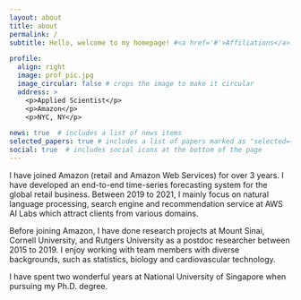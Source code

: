 ```yaml
---
layout: about
title: about
permalink: /
subtitle: Hello, welcome to my homepage! #<a href='#'>Affiliations</a>. Address. Contacts. Moto. Etc.

profile:
  align: right
  image: prof_pic.jpg
  image_circular: false # crops the image to make it circular
  address: >
    <p>Applied Scientist</p>
    <p>Amazon</p>
    <p>NYC, NY</p>

news: true  # includes a list of news items
selected_papers: true # includes a list of papers marked as "selected={true}"
social: true  # includes social icons at the bottom of the page
---
```


I have joined Amazon (retail and Amazon Web Services) for over 3 years. I have developed an end-to-end time-series forecasting system for the global retail business. Between 2019 to 2021, I mainly focus on natural language processing, search engine and recommendation service at AWS AI Labs which attract clients from various domains. 

Before joining Amazon, I have done research projects at Mount Sinai, Cornell University, and Rutgers University as a postdoc researcher between 2015 to 2019. I enjoy working with team members with diverse backgrounds, such as statistics, biology and cardiovascular technology.

I have spent two wonderful years at National University of Singapore when pursuing my Ph.D. degree.

<i class="ai ai-google-scholar-square ai-3x"></i>
